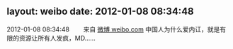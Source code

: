 layout: weibo
date: 2012-01-08 08:34:48
---
<meta name="referrer" content="no-referrer" />

2012-01-08 08:34:48  &nbsp;&nbsp;&nbsp;&nbsp;&nbsp;&nbsp; 来自 <a href="http://weibo.com/" rel="nofollow">微博 weibo.com</a>
中国人为什么爱内讧，就是有限的资源让所有人发疯，MD…… ​​​
